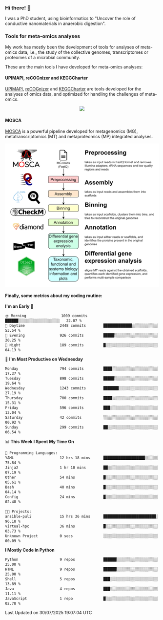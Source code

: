 ### Hi there! 👋

I was a PhD student, using bioinformatics to "Uncover the role of conductive nanomaterials in anaerobic digestion".

### Tools for meta-omics analyses

My work has mostly been the development of tools for analyses of meta-omics data, i.e., the study of the collective genomes, transcriptomes or proteomes of a microbial community.

These are the main tools I have developed for meta-omics analyses:

#### UPIMAPI, reCOGnizer and KEGGCharter

[UPIMAPI](https://github.com/iquasere/UPIMAPI), [reCOGnizer](https://github.com/iquasere/reCOGnizer) and [KEGGCharter](https://github.com/iquasere/KEGGCharter) are tools developed for the analyses of omics data, and optimized for handling the challenges of meta-omics.

<p align="center">
    <img src="assets/annotation_paper.png">
</p>

#### MOSCA

[MOSCA](https://github.com/iquasere/MOSCA) is a powerful pipeline developed for metagenomics (MG), metatranscriptomics (MT) and metaproteomics (MP) integrated analyses.

<p align="center">
    <img src="assets/mosca_workflow.png" align="center" width="700">
</p>


#### Finally, some metrics about my coding routine:

<!--START_SECTION:waka-->
**I'm an Early 🐤** 

```text
🌞 Morning                1009 commits        ██████░░░░░░░░░░░░░░░░░░░   22.07 % 
🌆 Daytime                2448 commits        █████████████░░░░░░░░░░░░   53.54 % 
🌃 Evening                926 commits         █████░░░░░░░░░░░░░░░░░░░░   20.25 % 
🌙 Night                  189 commits         █░░░░░░░░░░░░░░░░░░░░░░░░   04.13 % 
```
📅 **I'm Most Productive on Wednesday** 

```text
Monday                   794 commits         ████░░░░░░░░░░░░░░░░░░░░░   17.37 % 
Tuesday                  898 commits         █████░░░░░░░░░░░░░░░░░░░░   19.64 % 
Wednesday                1243 commits        ███████░░░░░░░░░░░░░░░░░░   27.19 % 
Thursday                 700 commits         ████░░░░░░░░░░░░░░░░░░░░░   15.31 % 
Friday                   596 commits         ███░░░░░░░░░░░░░░░░░░░░░░   13.04 % 
Saturday                 42 commits          ░░░░░░░░░░░░░░░░░░░░░░░░░   00.92 % 
Sunday                   299 commits         ██░░░░░░░░░░░░░░░░░░░░░░░   06.54 % 
```


📊 **This Week I Spent My Time On** 

```text
💬 Programming Languages: 
YAML                     12 hrs 18 mins      ███████████████████░░░░░░   75.84 % 
Jinja2                   1 hr 10 mins        ██░░░░░░░░░░░░░░░░░░░░░░░   07.19 % 
Other                    54 mins             █░░░░░░░░░░░░░░░░░░░░░░░░   05.61 % 
Bash                     40 mins             █░░░░░░░░░░░░░░░░░░░░░░░░   04.14 % 
Config                   24 mins             █░░░░░░░░░░░░░░░░░░░░░░░░   02.48 % 

🐱‍💻 Projects: 
ansible-puli             15 hrs 36 mins      ████████████████████████░   96.18 % 
virtual-hpc              36 mins             █░░░░░░░░░░░░░░░░░░░░░░░░   03.73 % 
Unknown Project          0 secs              ░░░░░░░░░░░░░░░░░░░░░░░░░   00.09 % 
```

**I Mostly Code in Python** 

```text
Python                   9 repos             ██████░░░░░░░░░░░░░░░░░░░   25.00 % 
HTML                     9 repos             ██████░░░░░░░░░░░░░░░░░░░   25.00 % 
Shell                    5 repos             ███░░░░░░░░░░░░░░░░░░░░░░   13.89 % 
Java                     4 repos             ███░░░░░░░░░░░░░░░░░░░░░░   11.11 % 
JavaScript               1 repo              █░░░░░░░░░░░░░░░░░░░░░░░░   02.78 % 
```




 Last Updated on 30/07/2025 19:07:04 UTC
<!--END_SECTION:waka-->
